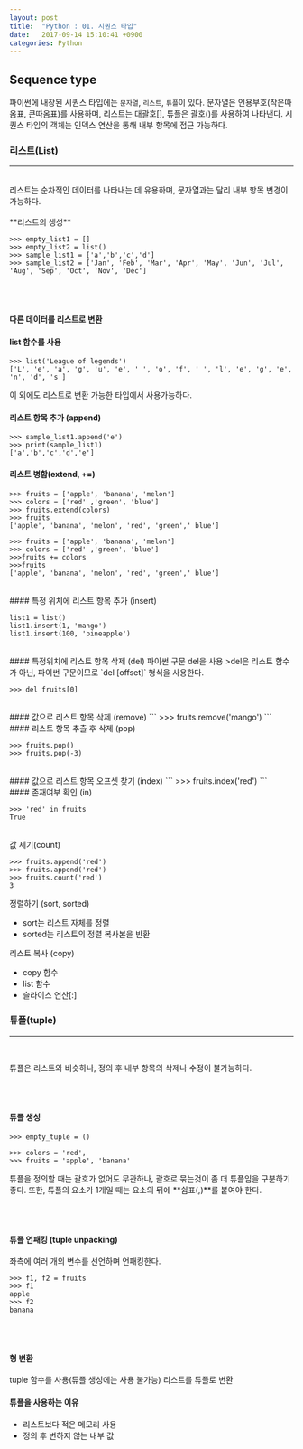 ```yaml
---
layout: post
title:  "Python : 01. 시퀀스 타입"
date:   2017-09-14 15:10:41 +0900
categories: Python
---
```


## Sequence type
파이썬에 내장된 시퀀스 타입에는 `문자열`, `리스트`, `튜플`이 있다.
문자열은 인용부호(작은따옴표, 큰따옴표)를 사용하며, 리스트는 대괄호[], 튜플은 괄호()를 사용하여 나타낸다.
시퀀스 타입의 객체는 인덱스 연산을 통해 내부 항목에 접근 가능하다.

### 리스트(List)
<hr><br>
리스트는 순차적인 데이터를 나타내는 데 유용하며, 문자열과는 달리 내부 항목 변경이 가능하다.
<br><br>
**리스트의 생성**

```
>>> empty_list1 = []
>>> empty_list2 = list()
>>> sample_list1 = ['a','b','c','d']
>>> sample_list2 = ['Jan', 'Feb', 'Mar', 'Apr', 'May', 'Jun', 'Jul', 'Aug', 'Sep', 'Oct', 'Nov', 'Dec']
```

<br><br>

#### 다른 데이터를 리스트로 변환
#### list 함수를 사용

```
>>> list('League of legends')
['L', 'e', 'a', 'g', 'u', 'e', ' ', 'o', 'f', ' ', 'l', 'e', 'g', 'e', 'n', 'd', 's']
```

이 외에도 리스트로 변환 가능한 타입에서 사용가능하다.

#### 리스트 항목 추가 (append)

```
>>> sample_list1.append('e')
>>> print(sample_list1)
['a','b','c','d','e']
```

#### 리스트 병합(extend, +=)

```
>>> fruits = ['apple', 'banana', 'melon']
>>> colors = ['red' ,'green', 'blue']
>>> fruits.extend(colors)
>>> fruits
['apple', 'banana', 'melon', 'red', 'green',' blue']
```

```
>>> fruits = ['apple', 'banana', 'melon']
>>> colors = ['red' ,'green', 'blue']
>>>fruits += colors
>>>fruits
['apple', 'banana', 'melon', 'red', 'green',' blue']
```
<br>
#### 특정 위치에 리스트 항목 추가 (insert)

```
list1 = list()
list1.insert(1, 'mango')
list1.insert(100, 'pineapple')
```
<br>
#### 특정위치에 리스트 항목 삭제 (del)
파이썬 구문 del을 사용
>del은 리스트 함수가 아닌, 파이썬 구문이므로 `del <list>[offset]` 형식을 사용한다.

```
>>> del fruits[0]
```

<br>
#### 값으로 리스트 항목 삭제 (remove)
```
>>> fruits.remove('mango')
```

<br>
#### 리스트 항목 추출 후 삭제 (pop)

```
>>> fruits.pop()
>>> fruits.pop(-3)
```

<br>
#### 값으로 리스트 항목 오프셋 찾기 (index)
```
>>> fruits.index('red')
```

<br>
#### 존재여부 확인 (in)

```
>>> 'red' in fruits
True
```

<br>
값 세기(count)

```
>>> fruits.append('red')
>>> fruits.append('red')
>>> fruits.count('red')
3
```

정렬하기 (sort, sorted)

* sort는 리스트 자체를 정렬
* sorted는 리스트의 정렬 복사본을 반환

리스트 복사 (copy)

* copy 함수
* list 함수
* 슬라이스 연산[:]

### 튜플(tuple)

<hr><br>

튜플은 리스트와 비슷하나, 정의 후 내부 항목의 삭제나 수정이 불가능하다.

<br><br>

#### 튜플 생성

```
>>> empty_tuple = ()
```

```
>>> colors = 'red',
>>> fruits = 'apple', 'banana'
```

튜플을 정의할 때는 괄호가 없어도 무관하나, 괄호로 묶는것이 좀 더 튜플임을 구분하기 좋다.
또한, 튜플의 요소가 1개일 때는 요소의 뒤에 **쉼표(,)**를 붙여야 한다.

<br><br>

#### 튜플 언패킹 (tuple unpacking)
좌측에 여러 개의 변수를 선언하며 언패킹한다.

```
>>> f1, f2 = fruits
>>> f1
apple
>>> f2
banana
```
<br><br>

#### 형 변환
tuple 함수를 사용(튜플 생성에는 사용 불가능)
리스트를 튜플로 변환

#### 튜플을 사용하는 이유
* 리스트보다 적은 메모리 사용
* 정의 후 변하지 않는 내부 값
